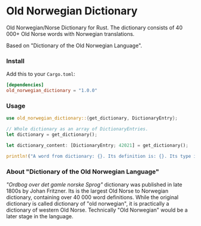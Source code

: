 # Old Norwegian Dictionary

Old Norwegian/Norse Dictionary for Rust. The dictionary consists of 40 000+ Old Norse words with Norwegian translations.

Based on "Dictionary of the Old Norwegian Language".

### Install

Add this to your `Cargo.toml`:

```toml
[dependencies]
old_norwegian_dictionary = "1.0.0"
```

### Usage

```rust
use old_norwegian_dictionary::{get_dictionary, DictionaryEntry};

// Whole dictionary as an array of DictionaryEntries.
let dictionary = get_dictionary();

let dictionary_content: [DictionaryEntry; 42021] = get_dictionary();

println!("A word from dictionary: {}. Its definition is: {}. Its type if {}", &dictionary_content[0].word, &dictionary_content[0].definition, &dictionary_content[0].part_of_speech)
```

### About "Dictionary of the Old Norwegian Language"

_"Ordbog over det gamle norske Sprog"_ dictionary was published in late 1800s by Johan Fritzner. Its is the largest Old Norse to Norwegian dictionary, containing over 40 000 word definitions. While the original dictionary is called dictionary of "old norwegian", it is practically a dictionary of western Old Norse. Technically "Old Norwegian" would be a later stage in the language.
